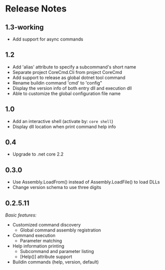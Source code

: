 # Release Notes

## 1.3-working

- Add support for async commands

## 1.2

- Add 'alias' attribute to specify a subcommand's short name
- Separate project CoreCmd.Cli from project CoreCmd
- Add support to release as global dotnet tool command
- Rename buildin command 'cmd' to 'config"
- Display the version info of both entry dll and execution dll
- Able to customize the global configuration file name

## 1.0

- Add an interactive shell (activate by: `core shell`)
- Display dll location when print command help info

## 0.4

- Upgrade to .net core 2.2

## 0.3.0

- Use Assembly.LoadFrom() instead of Assembly.LoadFile() to load DLLs
- Change version schema to use three digits

## 0.2.5.11

*Basic features:*

- Customized command discovery
  - Global command assembly registration
- Command execution
  - Parameter matching
- Help information printing
  - Subcommand and parameter listing
  - [Help()] attribute support
- Buildin commands (help, version, default)
